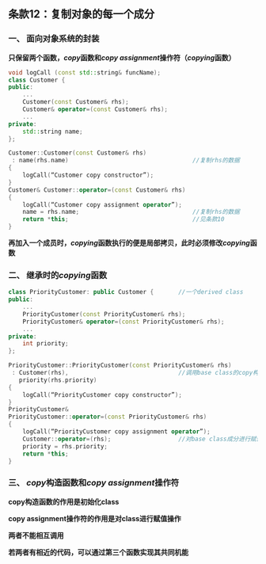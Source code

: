 ## 条款12：复制对象的每一个成分
### 一、 面向对象系统的封装
**只保留两个函数，$copy$函数和$copy\ assignment$操作符（$copying$函数）**

```C++
void logCall (const std::string& funcName);
class Customer {
public:
	...
	Customer(const Customer& rhs);
	Customer& operator=(const Customer& rhs);
	...
private:
	std::string name;
};

Customer::Customer(const Customer& rhs)
 : name(rhs.name)									//复制rhs的数据
{
	logCall(“Customer copy constructor”);
}
Customer& Customer::operator=(const Customer& rhs)
{
	logCall(“Customer copy assignment operator”);
	name = rhs.name;								//复制rhs的数据
	return *this;									//见条款10
}
```
**再加入一个成员时，$copying$函数执行的便是局部拷贝，此时必须修改$copying$函数**



### 二、 继承时的$copying$函数

```C++
class PriorityCustomer: public Customer {		//一个derived class
public:
	...
	PriorityCustomer(const PriorityCustomer& rhs);
	PriorityCustomer& operator=(const PriorityCustomer& rhs);
	...
private:
	int priority;
};

PriorityCustomer::PriorityCustomer(const PriorityCustomer& rhs)
 : Customer(rhs),								//调用base class的copy构造函数
   priority(rhs.priority)
{
	logCall(“PriorityCustomer copy constructor”);
}
PriorityCustomer&
PriorityCustomer::operator=(const PriorityCustomer& rhs)
{
	logCall(“PriorityCustomer copy assignment operator”);
	Customer::operator=(rhs);					//对base class成分进行赋值动作
	priority = rhs.priority;
	return *this;	
}
```



### 三、 $copy$构造函数和$copy\ assignment$操作符

**copy构造函数的作用是初始化class**

**copy assignment操作符的作用是对class进行赋值操作**

**两者不能相互调用**

**若两者有相近的代码，可以通过第三个函数实现其共同机能**